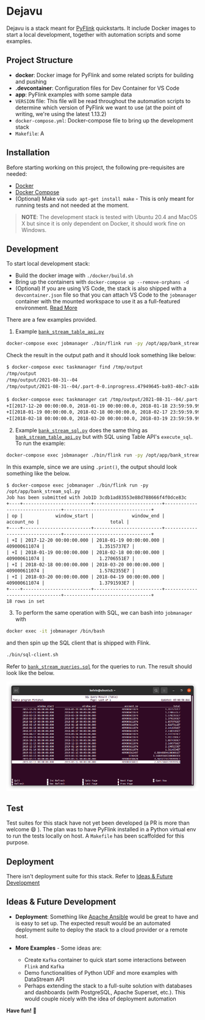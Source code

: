 # Dejavu

Dejavu is a stack meant for [PyFlink](https://flink.apache.org/) quickstarts. It include Docker images to start a local development, together with automation scripts and some examples.

## Project Structure

- **docker**: Docker image for PyFlink and some related scripts for building and pushing
- **.devcontainer**: Configuration files for Dev Container for VS Code
- **app**: PyFlink examples with some sample data
- `VERSION` file: This file will be read throughout the automation scripts to determine which version of PyFlink we want to use (at the point of writing, we're using the latest 1.13.2)
- `docker-compose.yml`: Docker-compose file to bring up the development stack
- `Makefile`: A

## Installation

Before starting working on this project, the following pre-requisites are needed:

- [Docker](https://docs.docker.com/engine/install/ubuntu/)
- [Docker Compose](https://docs.docker.com/compose/install/)
- (Optional) Make via `sudo apt-get install make` - This is only meant for running tests and not needed at the moment.

> **NOTE**: The development stack is tested with Ubuntu 20.4 and MacOS X but since it is only dependent on Docker, it should work fine on Windows.

## Development

To start local development stack:

- Build the docker image with `./docker/build.sh`
- Bring up the containers with `docker-compose up --remove-orphans -d`
- (Optional) If you are using VS Code, the stack is also shipped with a `devcontainer.json` file so that you can attach VS Code to the `jobmanager` container with the mounted workspace to use it as a full-featured environment. [Read More](https://code.visualstudio.com/docs/remote/containers)

There are a few examples provided.

1. Example [`bank_stream_table_api.py`](./app/bank_stream_table_api.py)

```bash
docker-compose exec jobmanager ./bin/flink run -py /opt/app/bank_stream_table_api.py
```

Check the result in the output path and it should look something like below:

```bash
$ docker-compose exec taskmanager find /tmp/output
/tmp/output
/tmp/output/2021-08-31--04
/tmp/output/2021-08-31--04/.part-0-0.inprogress.47949645-ba93-40c7-a18e-d88ba1845cf2

$ docker-compose exec taskmanager cat /tmp/output/2021-08-31--04/.part-0-0.inprogress.47949645-ba93-40c7-a18e-d88ba1845cf2
+I[2017-12-20 00:00:00.0, 2018-01-19 00:00:00.0, 2018-01-18 23:59:59.999, 409000611074, 1.3515737E7]
+I[2018-01-19 00:00:00.0, 2018-02-18 00:00:00.0, 2018-02-17 23:59:59.999, 409000611074, 1.2706551E7]
+I[2018-02-18 00:00:00.0, 2018-03-20 00:00:00.0, 2018-03-19 23:59:59.999, 409000611074, 1.5782355E7]
```

2. Example [`bank_stream_sql.py`](./app/bank_stream_sql.py) does the same thing as [`bank_stream_table_api.py`](./app/bank_stream_table_api.py) but with SQL using Table API's `execute_sql`. To run the example:

```bash
docker-compose exec jobmanager ./bin/flink run -py /opt/app/bank_stream_sql.py
```

In this example, since we are using `.print()`, the output should look something like the below.

```
$ docker-compose exec jobmanager ./bin/flink run -py /opt/app/bank_stream_sql.py
Job has been submitted with JobID 3cdb1ad83553e88d788666f4f0dce83c
+----+-------------------------+-------------------------+--------------------------------+--------------------------------+
| op |            window_start |              window_end |                     account_no |                          total |
+----+-------------------------+-------------------------+--------------------------------+--------------------------------+
| +I | 2017-12-20 00:00:00.000 | 2018-01-19 00:00:00.000 |                   409000611074 |                    1.3515737E7 |
| +I | 2018-01-19 00:00:00.000 | 2018-02-18 00:00:00.000 |                   409000611074 |                    1.2706551E7 |
| +I | 2018-02-18 00:00:00.000 | 2018-03-20 00:00:00.000 |                   409000611074 |                    1.5782355E7 |
| +I | 2018-03-20 00:00:00.000 | 2018-04-19 00:00:00.000 |                   409000611074 |                    1.3791593E7 |
+----+-------------------------+-------------------------+--------------------------------+--------------------------------+
18 rows in set
```

3. To perform the same operation with SQL, we can bash into `jobmanager` with

```bash
docker exec -it jobmanager /bin/bash
```

and then spin up the SQL client that is shipped with Flink.

```bash
./bin/sql-client.sh
```

Refer to [`bank_stream_queries.sql`](./app/bank_stream_queries.sql) for the queries to run. The result should look like the below.

![SQL Client](./media/sql-client-result.png "Title")

## Test

Test suites for this stack have not yet been developed (a PR is more than welcome 😄 ). The plan was to have PyFlink installed in a Python virtual env to run the tests locally on host. A `Makefile` has been scaffolded for this purpose.

## Deployment

There isn't deployment suite for this stack. Refer to [Ideas & Future Development](#ideas--future-development)

## Ideas & Future Development

- **Deployment**: Something like [Apache Ansible](https://docs.ansible.com/) would be great to have and is easy to set up. The expected result would be an automated deployment suite to deploy the stack to a cloud provider or a remote host.

- **More Examples** - Some ideas are:
  - Create `Kafka` container to quick start some interactions between `Flink` and `Kafka`
  - Demo functionalities of Python UDF and more examples with DataStream API
  - Perhaps extending the stack to a full-suite solution with databases and dashboards (with PostgreSQL, Apache Superset, etc.). This would couple nicely with the idea of deployment automation

**Have fun!** 🎉
